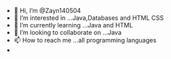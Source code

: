 - 👋 Hi, I’m @Zayn140504
- 👀 I’m interested in ...Java,Databases and HTML CSS
- 🌱 I’m currently learning ...Java and HTML
- 💞️ I’m looking to collaborate on ...Java
- 📫 How to reach me ...all programming languages
- 

<!---
Zayn140504/Zayn140504 is a ✨ special ✨ repository because its `README.md` (this file) appears on your GitHub profile.
You can click the Preview link to take a look at your changes.
--->
